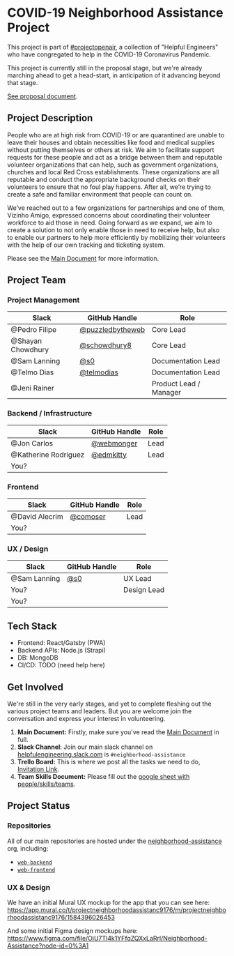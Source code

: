 # COVID-19 Neighborhood Assistance Project

This project is part of [#projectopenair](https://www.projectopenair.org/),
a collection of "Helpful Engineers"
who have congregated to help in the COVID-19 Coronavirus Pandemic.

This project is currently still in the proposal stage,
but we're already marching ahead to get a head-start,
in anticipation of it advancing beyond that stage.

[See proposal document](https://github.com/Helpful-Engineers/resources/blob/master/software/proposals/neighbourhood_assistance.md).

## Project Description

People who are at high risk from COVID-19 or are quarantined are unable to leave their houses and obtain necessities like food and medical supplies without putting themselves or others at risk. We aim to facilitate support requests for these people and act as a bridge between them and reputable volunteer organizations that can help, such as government organizations, churches and local Red Cross establishments. These organizations are all reputable and conduct the appropriate background checks on their volunteers to ensure that no foul play happens. After all, we’re trying to create a safe and familiar environment that people can count on.

We’ve reached out to a few organizations for partnerships and one of them, Vizinho Amigo, expressed concerns about coordinating their volunteer workforce to aid those in need. Going forward as we expand, we aim to create a solution to not only enable those in need to receive help, but also to enable our partners to help more efficiently by mobilizing their volunteers with the help of our own tracking and ticketing system.

Please see the [Main Document](https://docs.google.com/document/d/1sdKn4K2cJfs3yRD1Xl4iGxLw9T3bNI2TeSHNygV22vQ/edit#heading=h.3kjpfzif6i5g)
for more information.

## Project Team

### Project Management

| Slack              | GitHub Handle                                          | Role                   |
|--------------------|--------------------------------------------------------|------------------------|
| @Pedro Filipe      | [@puzzledbytheweb](https://github.com/puzzledbytheweb) | Core Lead              |
| @Shayan Chowdhury  | [@schowdhury8](https://github.com/schowdhury8)         | Core Lead              |
| @Sam Lanning       | [@s0](https://github.com/s0)                           | Documentation Lead     |
| @Telmo Dias        | [@telmodias](https://github.com/telmodias)             | Documentation Lead     |
| @Jeni Rainer       |         | Product Lead / Manager |

### Backend / Infrastructure

| Slack                | GitHub Handle                                          | Role |
|----------------------|--------------------------------------------------------|------|
| @Jon Carlos          |  [@webmonger](https://github.com/webmonger)            | Lead |
| @Katherine Rodriguez | [@edmkitty](https://github.com/edmkitty)               | Lead |
| You?                 |                                                        |      |

### Frontend

| Slack                | GitHub Handle                                          | Role |
|----------------------|--------------------------------------------------------|------|
| @David Alecrim       | [@comoser](https://github.com/comoser)                 | Lead |
| You?                 |                                                        |      |

### UX / Design
| Slack                | GitHub Handle                                          | Role        |
|----------------------|--------------------------------------------------------|-------------|
| @Sam Lanning         | [@s0](https://github.com/s0)                           | UX Lead     |
| You?                 |                                                        | Design Lead |
| You?                 |                                                        |             |

## Tech Stack

* Frontend: React/Gatsby (PWA)
* Backend APIs: Node.js (Strapi)
* DB: MongoDB
* CI/CD: TODO (need help here)

## Get Involved

We're still in the very early stages,
and yet to complete fleshing out the various project teams and leaders.
But you are welcome join the conversation and express your interest in
volunteering.

1. **Main Document:** Firstly, make sure you've read the
  [Main Document](https://docs.google.com/document/d/1sdKn4K2cJfs3yRD1Xl4iGxLw9T3bNI2TeSHNygV22vQ/edit#heading=h.3kjpfzif6i5g)
  in full.
2. **Slack Channel**: Join our main slack channel on
  [helpfulengineering.slack.com](https://helpfulengineering.slack.com/) is
  `#neighborhood-assistance`
3. **Trello Board:** This is where we post all the tasks we need to do,
  [Invitation Link](https://trello.com/invite/b/2QLITR5U/4375c4a349da8a7a88d8302368899a62/neighbourhood-assistance).
4. **Team Skills Document:** Please fill out the
  [google sheet with people/skills/teams](https://docs.google.com/spreadsheets/d/1HOhIguRcVHtiFq7fGSgdDP_XMhWLiDh_PsFm0X7U_8c/edit#gid=0).

## Project Status

### Repositories

All of our main repositories are hosted under the
[neighborhood-assistance](https://github.com/neighborhood-assistance) org,
including:
  * [`web-backend`](https://github.com/neighborhood-assistance/web-backend)
  * [`web-frontend`](https://github.com/neighborhood-assistance/web-frontend)

### UX & Design

We have an initial Mural UX mockup for the app that you can see here:
https://app.mural.co/t/projectneighborhoodassistanc9176/m/projectneighborhoodassistanc9176/1584396026453

And some initial Figma design mockups here: https://www.figma.com/file/OiU7Tl4k1YFfqZQXxLaRrl/Neighborhood-Assistance?node-id=0%3A1



